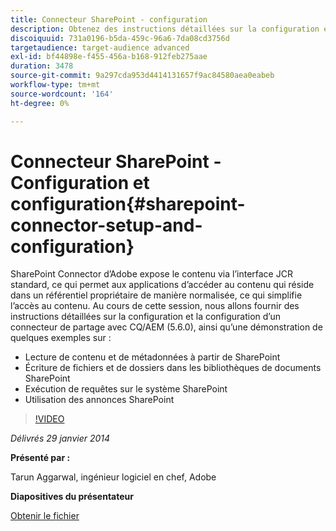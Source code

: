 ```yaml
---
title: Connecteur SharePoint - configuration
description: Obtenez des instructions détaillées sur la configuration et la configuration d’un connecteur de partage avec CQ/AEM (5.6.0), ainsi qu’une démonstration de quelques exemples. SharePoint Connector d’Adobe expose le contenu via l’interface JCR standard, ce qui permet aux applications d’accéder au contenu qui réside dans un référentiel propriétaire de manière normalisée, ce qui simplifie l’accès au contenu.
discoiquuid: 731a0196-b5da-459c-96a6-7da08cd3756d
targetaudience: target-audience advanced
exl-id: bf44898e-f455-456a-b168-912feb275aae
duration: 3478
source-git-commit: 9a297cda953d4414131657f9ac84580aea0eabeb
workflow-type: tm+mt
source-wordcount: '164'
ht-degree: 0%

---
```


# Connecteur SharePoint - Configuration et configuration{#sharepoint-connector-setup-and-configuration}

SharePoint Connector d’Adobe expose le contenu via l’interface JCR standard, ce qui permet aux applications d’accéder au contenu qui réside dans un référentiel propriétaire de manière normalisée, ce qui simplifie l’accès au contenu. Au cours de cette session, nous allons fournir des instructions détaillées sur la configuration et la configuration d’un connecteur de partage avec CQ/AEM (5.6.0), ainsi qu’une démonstration de quelques exemples sur :

* Lecture de contenu et de métadonnées à partir de SharePoint
* Écriture de fichiers et de dossiers dans les bibliothèques de documents SharePoint
* Exécution de requêtes sur le système SharePoint
* Utilisation des annonces SharePoint

>[!VIDEO](https://video.tv.adobe.com/v/19525/?quality=9)

*Délivrés 29 janvier 2014*

**Présenté par :**

Tarun Aggarwal, ingénieur logiciel en chef, Adobe

**Diapositives du présentateur**

[Obtenir le fichier](assets/cq-gems-sharepoint-connector.pdf)
<!--
[Get back to the Overview](https://helpx.adobe.com/experience-manager/kt/eseminars/gems/aem-index.html)
-->

